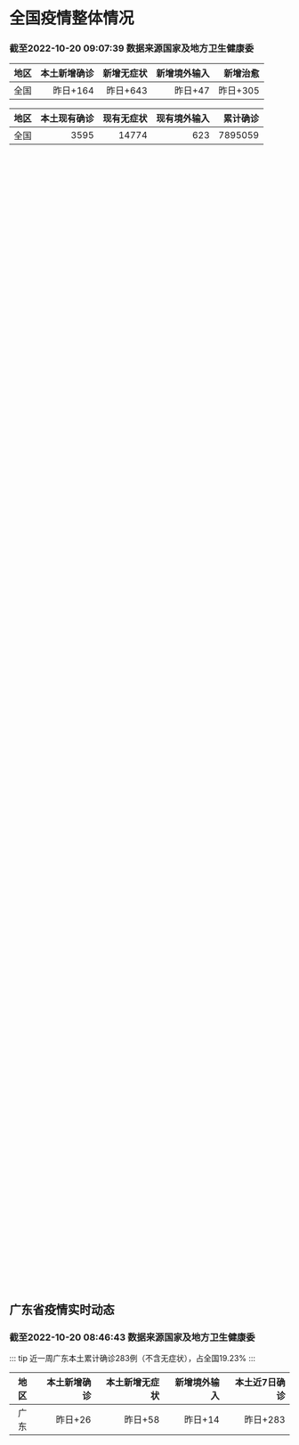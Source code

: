 
# 全国疫情整体情况
### 截至2022-10-20 09:07:39 数据来源国家及地方卫生健康委

|地区|本土新增确诊|新增无症状|新增境外输入|新增治愈|
|:--:|---:|---:|---:|---:|
|全国|昨日+164|昨日+643|昨日+47|昨日+305|

|地区|本土现有确诊|现有无症状|现有境外输入|累计确诊|
|:--:|---:|---:|---:|---:|
|全国|3595|14774|623|7895059|

<ChinaMap :dataList="dataList" :title="title"/>

<div id="chinaDayModify" style="width:100%;height:500px;margin-bottom:10px;"></div>
<div id="chinaAddHistoryData" style="width:100%;height:500px;margin-bottom:10px;"></div>
<div id="chinaNowHistoryData" style="width:100%;height:500px;margin-bottom:10px;"></div>
<div id="chinaTotalHistoryData" style="width:100%;height:500px;margin-bottom:10px;"></div>


## 广东省疫情实时动态
### 截至2022-10-20 08:46:43 数据来源国家及地方卫生健康委

::: tip 近一周广东本土累计确诊283例（不含无症状），占全国19.23%
:::

|地区|本土新增确诊|本土新增无症状|新增境外输入|本土近7日确诊|
|:--:|---:|---:|---:|---:|
|广东|昨日+26|昨日+58|昨日+14|昨日+283|

<div id="guangdongModify" style="width:100%;height:500px;margin-bottom:10px;"></div>
<div id="guangdongTotalHistory" style="width:100%;height:500px;margin-bottom:10px;"></div>
<div id="guangzhouModifyHistory" style="width:100%;height:500px;margin-bottom:10px;"></div>


<script>
import * as echarts from 'echarts'
export default {
  data(){
    return {
      title: '新增本土确诊',
      dataList: [{name: '台湾', value: 0, addList: []},{name: '香港', value: 0, addList: []},{name: '湖北', value: 0, addList: []},{name: '上海', value: 0, addList: []},{name: '吉林', value: 0, addList: []},{name: '广东', value: 26, addList: [{name: '深圳', num: 10},{name: '佛山', num: 8},{name: '广州', num: 6},{name: '东莞', num: 1},{name: '揭阳', num: 1},]},{name: '海南', value: 0, addList: []},{name: '四川', value: 4, addList: [{name: '广元', num: 4},]},{name: '福建', value: 1, addList: [{name: '龙岩', num: 1},]},{name: '北京', value: 14, addList: [{name: '朝阳', num: 6},{name: '未公布来源', num: 2},{name: '海淀', num: 2},{name: '西城', num: 1},]},{name: '内蒙古', value: 29, addList: [{name: '呼和浩特', num: 9},{name: '赤峰', num: 7},{name: '包头', num: 4},{name: '呼伦贝尔', num: 4},{name: '鄂尔多斯', num: 3},]},{name: '陕西', value: 25, addList: [{name: '汉中', num: 17},{name: '西安', num: 6},{name: '渭南', num: 1},{name: '咸阳', num: 1},]},{name: '浙江', value: 8, addList: [{name: '宁波', num: 6},{name: '台州', num: 2},]},{name: '黑龙江', value: 0, addList: []},{name: '河南', value: 7, addList: [{name: '郑州', num: 7},]},{name: '山东', value: 0, addList: []},{name: '云南', value: 2, addList: [{name: '德宏州', num: 2},]},{name: '江苏', value: 11, addList: [{name: '南京', num: 8},{name: '泰州', num: 1},{name: '南通', num: 1},{name: '连云港', num: 1},]},{name: '天津', value: 3, addList: [{name: '静海区', num: 3},]},{name: '广西', value: 1, addList: [{name: '南宁', num: 1},]},{name: '河北', value: 0, addList: []},{name: '辽宁', value: 1, addList: [{name: '抚顺', num: 1},]},{name: '新疆', value: 6, addList: [{name: '乌鲁木齐', num: 4},{name: '伊犁哈萨克自治州', num: 2},]},{name: '湖南', value: 7, addList: [{name: '怀化', num: 3},{name: '邵阳', num: 2},{name: '永州', num: 1},{name: '衡阳', num: 1},]},{name: '安徽', value: 0, addList: []},{name: '江西', value: 0, addList: []},{name: '西藏', value: 1, addList: [{name: '拉萨', num: 1},]},{name: '甘肃', value: 0, addList: []},{name: '重庆', value: 6, addList: [{name: '江津区', num: 5},{name: '巴南区', num: 1},]},{name: '贵州', value: 0, addList: []},{name: '山西', value: 12, addList: [{name: '大同', num: 5},{name: '运城', num: 3},{name: '临汾', num: 3},{name: '太原', num: 1},]},{name: '澳门', value: 0, addList: []},{name: '青海', value: 0, addList: []},{name: '宁夏', value: 0, addList: []},{name: '南海诸岛', value: 0, addList: []}]
    }
  },
  mounted () {
    this.chartChDay = echarts.init(document.getElementById("chinaDayModify"), "dark")
,this.chartChAdd = echarts.init(document.getElementById("chinaAddHistoryData"), "dark")
,this.chartChNow = echarts.init(document.getElementById("chinaNowHistoryData"), "dark")
,this.chartChTotal = echarts.init(document.getElementById("chinaTotalHistoryData"), "dark")
,this.chartGdMod = echarts.init(document.getElementById("guangdongModify"), "dark")
,this.chartGdTotal = echarts.init(document.getElementById("guangdongTotalHistory"), "dark")
,this.chartGzMod = echarts.init(document.getElementById("guangzhouModifyHistory"), "dark")


    const option_gd_mod = {
      title: {
        text: '广东疫情新增趋势（人）'
      },
      tooltip: {
        trigger: 'axis',
        axisPointer: {
          type: 'cross',
          label: {
            backgroundColor: '#6a7985'
          }
        }
      },
      legend: {
        top: 20,
        data: [{name: '本土新增确诊',icon: 'rect'}, {name: '本土新增无症状',icon: 'rect'},{name: '新增境外输入',icon: 'rect'}]
      },
      grid: {
        left: '3%',
        right: '4%',
        bottom: '3%',
        containLabel: true
      },
      toolbox: {
        feature: {
          saveAsImage: {}
        }
      },
      xAxis: {
        type: 'category',
        boundaryGap: false,
        data: ["08.22","08.23","08.24","08.25","08.26","08.27","08.28","08.29","08.30","08.31","09.01","09.02","09.03","09.04","09.05","09.06","09.07","09.08","09.09","09.10","09.11","09.12","09.13","09.14","09.15","09.16","09.17","09.18","09.19","09.20","09.21","09.22","09.23","09.24","09.25","09.26","09.27","09.28","09.29","09.30","10.01","10.02","10.03","10.04","10.05","10.06","10.07","10.08","10.09","10.10","10.11","10.12","10.13","10.14","10.15","10.16","10.17","10.18","10.19",]
      },
      yAxis: {
        type: 'value'
      },
      series: [
        {
          name: '本土新增确诊',
          type: 'line',
          stack: 'Total',
          areaStyle: {},
          emphasis: {
            focus: 'series'
          },
          data: [7,17,4,4,6,13,10,24,25,40,55,65,79,63,43,42,27,36,26,15,17,7,6,5,5,3,2,1,0,3,1,2,5,6,7,12,4,18,16,22,17,19,27,34,37,41,47,34,31,38,43,36,53,60,35,23,36,50,26,]
        },
        {
          name: '本土新增无症状',
          type: 'line',
          stack: 'Total',
          areaStyle: {},
          emphasis: {
            focus: 'series'
          },
          data: [1,5,2,4,2,4,3,12,21,34,41,40,24,26,17,18,12,28,6,10,11,4,3,4,1,1,1,2,1,2,2,4,0,0,5,5,2,5,15,21,10,24,16,24,27,34,27,21,24,25,11,17,21,29,29,38,61,48,58,]
        },
        {
          name: '新增境外输入',
          type: 'line',
          stack: 'Total',
          areaStyle: {},
          emphasis: {
            focus: 'series'
          },
          data: [17,13,16,18,15,19,12,11,10,13,16,17,18,16,16,19,6,16,23,19,21,12,11,8,10,15,7,11,15,12,13,14,15,12,19,14,15,21,15,11,29,11,19,18,19,27,10,14,27,27,14,17,15,24,18,18,11,12,14,]
        }
      ]
    };

    const option_gd_total = {
      title: {
        text: '广东疫情概览（人）'
      },
      tooltip: {
        trigger: 'axis',
        axisPointer: {
          type: 'cross',
          label: {
            backgroundColor: '#6a7985'
          }
        }
      },
      legend: {
        top: 20,
        data: [{name: '累计确诊',icon: 'rect'},{name: '累计治愈',icon: 'rect'}]
      },
      grid: {
        left: '3%',
        right: '4%',
        bottom: '3%',
        containLabel: true
      },
      toolbox: {
        feature: {
          saveAsImage: {}
        }
      },
      xAxis: {
        type: 'category',
        boundaryGap: false,
        data: ["08.22","08.23","08.24","08.25","08.26","08.27","08.28","08.29","08.30","08.31","09.01","09.02","09.03","09.04","09.05","09.06","09.07","09.08","09.09","09.10","09.11","09.12","09.13","09.14","09.15","09.16","09.17","09.18","09.19","09.20","09.21","09.22","09.23","09.24","09.25","09.26","09.27","09.28","09.29","09.30","10.01","10.02","10.03","10.04","10.05","10.06","10.07","10.08","10.09","10.10","10.11","10.12","10.13","10.14","10.15","10.16","10.17","10.18","10.19",]
      },
      yAxis: {
        type: 'value'
      },
      series: [
        {
          name: '累计确诊',
          type: 'line',
          stack: 'Total',
          areaStyle: {},
          emphasis: {
            focus: 'series'
          },
          data: [8751,8781,8801,8822,8844,8879,8898,8933,8968,9021,9092,9174,9271,9350,9413,9474,9507,9559,9608,9642,9680,9699,9716,9729,9744,9762,9771,9783,9798,9813,9827,9843,9863,9881,9905,9931,9950,9991,10022,10055,10101,10131,10177,10229,10285,10353,10410,10458,10516,10581,10638,10691,10759,10843,10896,10947,10994,11056,11106,]
        },
        {
          name: '累计治愈',
          type: 'line',
          stack: 'Total',
          areaStyle: {},
          emphasis: {
            focus: 'series'
          },
          data: [8343,8367,8399,8430,8470,8507,8529,8561,8591,8620,8641,8671,8708,8725,8744,8775,8804,8831,8855,8888,8923,8959,9011,9075,9140,9140,9140,9140,9140,9140,9140,9529,9529,9529,9529,9529,9529,9529,9529,9529,9529,9529,9529,9529,9529,9877,9877,9877,9972,10007,10048,10091,10127,10127,10127,10178,10239,10298,10298,]
        }
      ]
    };

    const option_gz_mod = {
      title: {
        text: '广州疫情新增趋势（人）'
      },
      tooltip: {
        trigger: 'axis',
        axisPointer: {
          type: 'cross',
          label: {
            backgroundColor: '#6a7985'
          }
        }
      },
      legend: {
        top: 20,
        data: [{name: '本土新增确诊',icon: 'rect'},{name: '本土新增无症状',icon: 'rect'}]
      },
      grid: {
        left: '3%',
        right: '4%',
        bottom: '3%',
        containLabel: true
      },
      toolbox: {
        feature: {
          saveAsImage: {}
        }
      },
      xAxis: {
        type: 'category',
        boundaryGap: false,
        data: ["0822","0823","0824","0825","0826","0827","0828","0829","0830","0831","0901","0902","0903","0904","0905","0906","0907","0908","0909","0910","0911","0912","0913","0914","0915","0916","0917","0918","0919","0920","0921","0922","0923","0924","0925","0926","0927","0928","0929","0930","1001","1002","1003","1004","1005","1006","1007","1008","1009","1010","1011","1012","1013","1014","1015","1016","1017","1018","1019",]
      },
      yAxis: {
        type: 'value'
      },
      series: [
        {
          name: '本土新增确诊',
          type: 'line',
          stack: 'Total',
          areaStyle: {},
          emphasis: {
            focus: 'series'
          },
          data: [0,2,0,0,0,1,1,0,5,5,3,7,4,8,5,6,3,2,0,0,0,0,0,0,0,0,1,0,0,0,0,1,4,5,2,2,0,1,1,2,0,5,10,12,14,21,17,18,5,13,6,10,25,23,20,3,16,22,6,]
        },
        {
          name: '本土新增无症状',
          type: 'line',
          stack: 'Total',
          areaStyle: {},
          emphasis: {
            focus: 'series'
          },
          data: [0,0,0,0,0,1,1,0,0,4,2,3,0,1,3,1,1,0,0,0,0,0,0,0,0,1,0,1,0,1,2,4,0,0,0,1,1,0,2,0,0,3,7,5,13,8,12,9,15,1,2,7,3,8,16,27,43,31,44,]
        }
      ]
    };

    const option_ch_day  = {
      series: [
        {
          type: 'treemap',
          data: [
            {
              name: '本土新增确诊昨日+164',
              value: 164,
            },
            {
              name: '新增无症状昨日+643',
              value: 643,
            },
            {
              name: '新增境外输入昨日+47',
              value: 47,
            },
            {
              name: '新增治愈昨日+305',
              value: 305,
            },
          ]
        }
      ]
    };

    const option_ch_add = {
      title: {
        text: '新增疫情整体走势'
      },
      tooltip: {
        trigger: 'axis',
        axisPointer: {
          type: 'cross',
          label: {
            backgroundColor: '#6a7985'
          }
        }
      },
      legend: {
        top: 20,
        data: [{name: '本土确诊',icon: 'rect'}, {name: '无症状感染',icon: 'rect'},{name: '新增境外输入',icon: 'rect'}]
      },
      grid: {
        left: '3%',
        right: '4%',
        bottom: '3%',
        containLabel: true
      },
      toolbox: {
        feature: {
          saveAsImage: {}
        }
      },
      xAxis: {
        type: 'category',
        boundaryGap: false,
        data: ["08.20","08.21","08.22","08.23","08.24","08.25","08.26","08.27","08.28","08.29","08.30","08.31","09.01","09.02","09.03","09.04","09.05","09.06","09.07","09.08","09.09","09.10","09.11","09.12","09.13","09.14","09.15","09.16","09.17","09.18","09.19","09.20","09.21","09.22","09.23","09.24","09.25","09.26","09.27","09.28","09.29","09.30","10.01","10.02","10.03","10.04","10.05","10.06","10.07","10.08","10.09","10.10","10.11","10.12","10.13","10.14","10.15","10.16","10.17","10.18","10.19",]
      },
      yAxis: {
        type: 'value'
      },
      series: [
        {
          name: '本土确诊',
          type: 'line',
          stack: 'Total',
          areaStyle: {},
          emphasis: {
            focus: 'series'
          },
          data: [553,360,308,380,345,262,250,259,301,349,349,307,318,440,314,303,264,323,241,259,239,179,164,188,196,126,102,76,106,92,104,123,114,121,129,159,235,173,119,106,97,106,116,189,250,223,183,216,447,441,373,427,374,322,249,291,174,182,208,204,164,]
        },
        {
          name: '无症状感染',
          type: 'line',
          stack: 'Total',
          areaStyle: {},
          emphasis: {
            focus: 'series'
          },
          data: [1628,1464,1440,1261,1289,1239,1106,1035,1255,1368,1326,1596,1567,1379,1359,1249,1235,1247,1093,1033,994,959,785,727,762,823,746,505,930,715,525,485,512,627,624,601,597,636,625,526,625,549,432,466,626,747,1005,1267,1301,1307,1566,1662,1386,1154,1010,900,668,534,587,630,643,]
        },
        {
          name: '新增境外输入',
          type: 'line',
          stack: 'Total',
          areaStyle: {},
          emphasis: {
            focus: 'series'
          },
          data: [49,67,74,33,45,50,50,48,51,33,43,61,55,62,70,46,46,57,39,42,51,55,62,54,41,41,59,64,48,55,48,43,51,54,59,58,60,72,75,64,59,66,63,51,57,50,46,72,54,62,61,64,43,50,64,70,70,63,42,43,47,]
        }
      ]
    };

    const option_ch_now = {
      title: {
        text: '现有疫情整体走势'
      },
      tooltip: {
        trigger: 'axis',
        axisPointer: {
          type: 'cross',
          label: {
            backgroundColor: '#6a7985'
          }
        }
      },
      legend: {
        top: 20,
        data: [{name: '本土确诊',icon: 'rect'}, {name: '无症状感染',icon: 'rect'},{name: '新增境外输入',icon: 'rect'}]
      },
      grid: {
        left: '3%',
        right: '4%',
        bottom: '3%',
        containLabel: true
      },
      toolbox: {
        feature: {
          saveAsImage: {}
        }
      },
      xAxis: {
        type: 'category',
        boundaryGap: false,
        data: ["08.20","08.21","08.22","08.23","08.24","08.25","08.26","08.27","08.28","08.29","08.30","08.31","09.01","09.02","09.03","09.04","09.05","09.06","09.07","09.08","09.09","09.10","09.11","09.12","09.13","09.14","09.15","09.16","09.17","09.18","09.19","09.20","09.21","09.22","09.23","09.24","09.25","09.26","09.27","09.28","09.29","09.30","10.01","10.02","10.03","10.04","10.05","10.06","10.07","10.08","10.09","10.10","10.11","10.12","10.13","10.14","10.15","10.16","10.17","10.18","10.19",]
      },
      yAxis: {
        type: 'value'
      },
      series: [
        {
          name: '本土确诊',
          type: 'line',
          stack: 'Total',
          areaStyle: {},
          emphasis: {
            focus: 'series'
          },
          data: [7749,7884,7679,7426,7132,7027,6660,6364,6101,5973,5834,5779,5658,5756,5636,5668,5670,5709,5713,5666,5575,5403,5083,4851,4714,4334,3681,3502,3293,3070,2881,2726,2606,2494,2477,2395,2404,2381,2378,2365,2359,2301,2314,2306,2341,2261,2263,2329,2666,2977,3240,3460,3637,3779,3824,3906,3854,3808,3777,3677,3595,]
        },
        {
          name: '无症状感染',
          type: 'line',
          stack: 'Total',
          areaStyle: {},
          emphasis: {
            focus: 'series'
          },
          data: [700,699,712,660,632,621,597,568,547,510,501,519,530,551,562,559,557,571,548,560,560,567,568,566,563,550,565,586,572,576,577,571,577,564,563,552,558,585,613,632,610,608,631,623,629,615,620,628,633,641,646,644,623,618,632,657,650,655,636,635,623,]
        },
        {
          name: '新增境外输入',
          type: 'line',
          stack: 'Total',
          areaStyle: {},
          emphasis: {
            focus: 'series'
          },
          data: [20038,20791,21414,21435,21470,21752,21618,21301,21326,21729,22052,22906,23471,23260,23287,23491,23860,24163,24009,23400,22660,22555,21919,21298,20832,20206,18729,18148,17756,17213,16241,14762,14010,13518,11627,11277,10573,10414,10373,10105,9829,9770,9618,8814,8449,8109,8069,8744,9419,10193,11206,11944,12805,13455,13998,14442,14606,14679,14750,14715,14774,]
        }
      ]
    };

    const option_ch_total = {
      title: {
        text: '累计疫情整体走势'
      },
      tooltip: {
        trigger: 'axis',
        axisPointer: {
          type: 'cross',
          label: {
            backgroundColor: '#6a7985'
          }
        }
      },
      legend: {
        top: 20,
        data: [{name: '确诊(含港澳台)', con: 'rect'}, {name: '死亡(含港澳台)',icon: 'rect'}]
      },
      grid: {
        left: '3%',
        right: '4%',
        bottom: '3%',
        containLabel: true
      },
      toolbox: {
        feature: {
          saveAsImage: {}
        }
      },
      xAxis: {
        type: 'category',
        boundaryGap: false,
        data: ["08.20","08.21","08.22","08.23","08.24","08.25","08.26","08.27","08.28","08.29","08.30","08.31","09.01","09.02","09.03","09.04","09.05","09.06","09.07","09.08","09.09","09.10","09.11","09.12","09.13","09.14","09.15","09.16","09.17","09.18","09.19","09.20","09.21","09.22","09.23","09.24","09.25","09.26","09.27","09.28","09.29","09.30","10.01","10.02","10.03","10.04","10.05","10.06","10.07","10.08","10.09","10.10","10.11","10.12","10.13","10.14","10.15","10.16","10.17","10.18","10.19",]
      },
      yAxis: {
        type: 'value'
      },
      series: [
        {
          name: '确诊(含港澳台)',
          type: 'line',
          stack: 'Total',
          areaStyle: {},
          emphasis: {
            focus: 'series'
          },
          data: [5633111,5656972,5675269,5703179,5733500,5762559,5790726,5817871,5846327,5868458,5901615,5938060,5974028,6009747,6044288,6080405,6106096,6144277,6187141,6223835,6259551,6296680,6330038,6356783,6404975,6455788,6502479,6545234,6585920,6626392,6655661,6701113,6748819,6792066,6833790,6872895,6912675,6942179,6988610,7037863,7083359,7127469,7171159,7215114,7249310,7299603,7355347,7402656,7454504,7499946,7499946,7578751,7621171,7621171,7621171,7778306,7822739,7865269,7895059,7895059,7895059,]
        },
        {
          name: '死亡(含港澳台)',
          type: 'line',
          stack: 'Total',
          areaStyle: {},
          emphasis: {
            focus: 'series'
          },
          data: [24442,24471,24499,24525,24557,24603,24655,24699,24740,24766,24806,24836,24883,24927,24976,25019,25058,25088,25130,25171,25237,25275,25315,25354,25381,25428,25491,25553,25603,25671,25712,25744,25792,25868,26074,26132,26176,26244,26278,26330,26388,26446,26500,26568,26609,21422,26706,26769,26823,26823,26823,26823,26823,26823,26823,26823,26823,26823,26823,26823,26823,]
        }
      ]
    };

    this.chartGdMod.setOption(option_gd_mod);
    this.chartGdTotal.setOption(option_gd_total);
    this.chartGzMod.setOption(option_gz_mod);
    this.chartChDay.setOption(option_ch_day);
    this.chartChAdd.setOption(option_ch_add);
    this.chartChNow.setOption(option_ch_now);
    this.chartChTotal.setOption(option_ch_total);

    window.onresize = () => {
      this.chartGdMod.resize()
      this.chartGdTotal.resize()
      this.chartGzMod.resize()
      this.chartChDay.resize()
      this.chartChAdd.resize()
      this.chartChNow.resize()
      this.chartChTotal.resize()
    }
  }
}
</script>

## 广东省各地区疫情情况

::: danger 168个中高风险地区
:::

|地区|本土新增确诊|本土新增无症状|本土近7日确诊|中高风险地区|
|:--:|---:|---:|---:|---:|
|深圳|+10|+5|+95|+106|
|佛山|+8|0|+41|+7|
|广州|+6|+44|+115|+42|
|揭阳|+1|+1|+1|0|
|东莞|+1|0|+12|+9|
|中山|0|+8|+9|+3|
|清远|0|0|+6|0|
|惠州|0|0|+2|+1|
|汕头|0|0|+1|0|
|珠海|0|0|+1|0|
|汕尾|0|0|0|0|
|阳江|0|0|0|0|
|茂名|0|0|0|0|
|梅州|0|0|0|0|
|肇庆|0|0|0|0|
|潮州|0|0|0|0|
|湛江|0|0|0|0|
|河源|0|0|0|0|
|云浮|0|0|0|0|
|江门|0|0|0|0|
|韶关|0|0|0|0|


## 广东疫情热点动态

  
### 10-20 10:39
::: tip 惠城20日发布通告：即日起全区全域恢复常态化疫情防控措施
南都讯 记者杨振华 10月20日，惠城区疫情防控工作领导小组办公室发布通告，目前，全区全域中高风险区已解除。10月19日，全区开展了全员核酸检测，截至目前，核酸结果已全出，均为阴性。为统筹做好疫情防控...

信息来源：南方都市报

[阅读全文](https://h5.baike.qq.com/mobile/landing.html?docid=20221020A01ZB600&isNews=1&adtag=wxjk.yqssc.yqdt)
:::

### 10-20 10:35
::: tip 广州通报花都疫情最新情况：目前上升趋势得到初步遏制
文/羊城晚报全媒体记者 林清清 通讯员 穗卫健宣10月20日，广州卫健委通报花都疫情最新情况：截至10月19日24时，本次疫情累计报告新冠病毒感染者238例。本次疫情病毒序列与国庆期间两例省外来穗病例...

信息来源：羊城派

[阅读全文](https://h5.baike.qq.com/mobile/landing.html?docid=20221020A01Y0S00&isNews=1&adtag=wxjk.yqssc.yqdt)
:::

### 10-20 10:32
::: tip 广州花都疫情初期聚集感染突出 目前上升趋势初步受控
中新网广州10月20日电 (记者 蔡敏婕)广东省卫生健康委员会20日通报该省新冠肺炎疫情情况，19日0时至24时，全省新增本土确诊病例26例，涉及广州、深圳、佛山、东莞、揭阳；新增本土无症状感染者58...

信息来源：中国新闻网

[阅读全文](https://h5.baike.qq.com/mobile/landing.html?docid=20221020A01X0O00&isNews=1&adtag=wxjk.yqssc.yqdt)
:::

### 10-20 09:54
::: tip 广州荔湾：20日开展全区全员核酸检测工作
文/羊城晚报全媒体记者 曾潇广州市荔湾区发布通告称，2022年10月20日（本周四）在全区范围内启动全员核酸检测工作。全文如下：关于荔湾区10月20日开展第二轮全区全员核酸检测工作的通告广大居民朋友：...

信息来源：羊城派

[阅读全文](https://h5.baike.qq.com/mobile/landing.html?docid=20221020A01IUW00&isNews=1&adtag=wxjk.yqssc.yqdt)
:::

### 10-20 09:39
::: tip 广州市越秀区10月20日开展全员核酸检测
据“广州越秀发布”消息：全区广大居民朋友们：因疫情防控需要，根据统一安排，我区定于10月20日对全区18个街道户籍人口、外来人员开展新一轮全员核酸检测工作。现就有关事项通知如下：一、检测对象全区18个...

信息来源：南方都市报

[阅读全文](https://h5.baike.qq.com/mobile/landing.html?docid=20221020A01E8100&isNews=1&adtag=wxjk.yqssc.yqdt)
:::

### 10-20 09:24
::: tip 广东新增本土确诊病例26例、本土无症状感染者58例
据广东卫健委网站消息，10月19日0-24时，广东全省新增本土确诊病例26例(广州6例，深圳10例，佛山8例，东莞1例，揭阳1例)；新增本土无症状感染者58例(广州44例，深圳5例，中山8例，揭阳1例...

信息来源：北京青年报官网

[阅读全文](https://h5.baike.qq.com/mobile/landing.html?docid=20221020A019IS00&isNews=1&adtag=wxjk.yqssc.yqdt)
:::

### 10-20 09:15
::: tip 最新！南山发布2条通告
根据疫情防控工作需要，为切实保障人民群众生命安全和身体健康，经南山区新型冠状病毒肺炎疫情防控指挥部研究决定，对南山街道部分区域采取疫情防控临时管控措施。



将南山区桂庙路-南新路-南园村北边线-前...

深圳大件事

[阅读全文](https://mp.weixin.qq.com/s?__biz=MzA4NTczOTMzMQ==&mid=2651391048&idx=2&sn=12c80b56bc8893850162d5a709030494&chksm=842ef664b3597f72095104b440a4e5181860fb03d3f8df7bfb6eaa4b59cce15ae515f9d2a693&mpshare=1&scene=1&srcid=1020f9PTnNWHuZxJ5A8VmEkd&sharer_sharetime=1666235287486&sharer_shareid=d35647f873619e01ec6c2f6ddaa3a96d&version=4.0.19.6020&platform=win#rd)
:::

### 10-20 09:01
::: tip 深圳10月19日新增10例确诊病例和5例无症状感染者，详情公布
深圳卫健委通报，10月19日0-24时，深圳新增15例阳性病例。10例诊断为新冠肺炎确诊病例，5例诊断为新冠病毒无症状感染者。其中，在集中隔离观察人员中发现9例，在居家隔离医学观察人员中发现6例。新增...

信息来源：界面新闻

[阅读全文](https://h5.baike.qq.com/mobile/landing.html?docid=20221020A011UI00&isNews=1&adtag=wxjk.yqssc.yqdt)
:::

### 10-20 08:45
::: tip 广东10月19日新增本土确诊病例26例、本土无症状感染者58例
广东卫健委通报，10月19日0-24时，全省新增本土确诊病例26例（广州6例，深圳10例，佛山8例，东莞1例，揭阳1例）；新增本土无症状感染者58例（广州44例，深圳5例，中山8例，揭阳1例）。全省新...

信息来源：界面新闻

[阅读全文](https://h5.baike.qq.com/mobile/landing.html?docid=20221020A00YA700&isNews=1&adtag=wxjk.yqssc.yqdt)
:::

### 10-20 08:44
::: tip 广东昨日新增本土确诊病例26例、本土无症状感染者58例
【广东昨日新增本土确诊病例26例、本土无症状感染者58例】财联社10月20日电，19日0-24时，广东全省新增本土确诊病例26例（广州6例，深圳10例，佛山8例，东莞1例，揭阳1例）；新增本土无症状感...

信息来源：财联社

[阅读全文](https://h5.baike.qq.com/mobile/landing.html?docid=20221020A00YAZ00&isNews=1&adtag=wxjk.yqssc.yqdt)
:::

